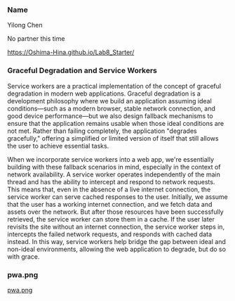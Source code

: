 ### Name

Yilong Chen

No partner this time



https://Oshima-Hina.github.io/Lab8_Starter/

### Graceful Degradation and Service Workers

Service workers are a practical implementation of the concept of graceful degradation in modern web applications. Graceful degradation is a development philosophy where we build an application assuming ideal conditions—such as a modern browser, stable network connection, and good device performance—but we also design fallback mechanisms to ensure that the application remains usable when those ideal conditions are not met. Rather than failing completely, the application "degrades gracefully," offering a simplified or limited version of itself that still allows the user to achieve essential tasks.

When we incorporate service workers into a web app, we're essentially building with these fallback scenarios in mind, especially in the context of network availability. A service worker operates independently of the main thread and has the ability to intercept and respond to network requests. This means that, even in the absence of a live internet connection, the service worker can serve cached responses to the user. Initially, we assume that the user has a working internet connection, and we fetch data and assets over the network. But after those resources have been successfully retrieved, the service worker can store them in a cache. If the user later revisits the site without an internet connection, the service worker steps in, intercepts the failed network requests, and responds with cached data instead. In this way, service workers help bridge the gap between ideal and non-ideal environments, allowing the web application to degrade, but do so with grace.

### pwa.png

[pwa.png](pwa.png)
